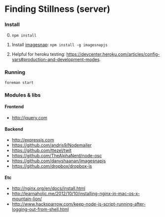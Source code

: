 # Finding Stillness (server)

### Install
0. `npm install`

1. Install [imagesnap](https://github.com/danyshaanan/imagesnapjs):
  `npm install -g imagesnapjs`

2. Helpful for heroku testing: https://devcenter.heroku.com/articles/config-vars#production-and-development-modes.

### Running

`foreman start`


### Modules & libs

#### Frontend
* http://jquery.com

#### Backend
* http://expressjs.com
* https://github.com/andris9/Nodemailer
* https://github.com/ttezel/twit
* https://github.com/TheAlphaNerd/node-osc
* https://github.com/danyshaanan/imagesnapjs
* https://github.com/dropbox/dropbox-js

#### Etc
* http://nginx.org/en/docs/install.html
* http://learnaholic.me/2012/10/10/installing-nginx-in-mac-os-x-mountain-lion/
* http://www.hacksparrow.com/keep-node-js-script-running-after-logging-out-from-shell.html